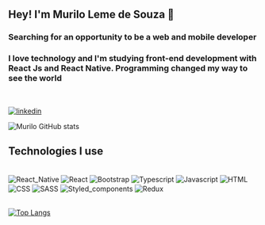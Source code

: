 ## Hey! I'm Murilo Leme de Souza 🤙

### Searching for an opportunity to be a web and mobile developer
### I love technology and I'm studying front-end development with React Js and React Native. Programming changed my way to see the world

<br/>

[![linkedin](https://img.shields.io/badge/LinkedIn-0077B5?style=for-the-badge&logo=linkedin&logoColor=white)](https://www.linkedin.com/in/murilo-leme-de-souza/)

![Murilo GitHub stats](https://github-readme-stats.vercel.app/api?username=murilo-souza&show_icons=true&theme=dracula)

## Technologies I use
<div style="display: inline_block"><br/>
   <img align = "center" alt ="React_Native" src="https://img.shields.io/badge/React_Native-20232A?style=for-the-badge&logo=react&logoColor=61DAFB"/>
   <img align = "center" alt ="React" src="https://img.shields.io/badge/React-20232A?style=for-the-badge&logo=react&logoColor=61DAFB"/>
   <img align = "center" alt ="Bootstrap" src="https://img.shields.io/badge/Bootstrap-563D7C?style=for-the-badge&logo=bootstrap&logoColor=white"/>
   <img align = "center" alt ="Typescript" src="https://img.shields.io/badge/TypeScript-007ACC?style=for-the-badge&logo=typescript&logoColor=white"/>
   <img align = "center" alt ="Javascript" src="https://img.shields.io/badge/JavaScript-F7DF1E?style=for-the-badge&logo=javascript&logoColor=black"/>
   <img align = "center" alt ="HTML" src="https://img.shields.io/badge/HTML5-E34F26?style=for-the-badge&logo=html5&logoColor=white"/>
   <img align = "center" alt ="CSS" src="https://img.shields.io/badge/CSS3-1572B6?style=for-the-badge&logo=css3&logoColor=white"/>
   <img align = "center" alt ="SASS" src="https://img.shields.io/badge/Sass-CC6699?style=for-the-badge&logo=sass&logoColor=white"/>
   <img align = "center" alt ="Styled_components" src="https://img.shields.io/badge/styled--components-DB7093?style=for-the-badge&logo=styled-components&logoColor=white"/>
   <img align = "center" alt ="Redux" src="https://img.shields.io/badge/React_Router-CA4245?style=for-the-badge&logo=react-router&logoColor=white"/>
</div>
<br/>

[![Top Langs](https://github-readme-stats.vercel.app/api/top-langs/?username=murilo-souza)](https://github.com/murilo-souza/github-readme-stats)
